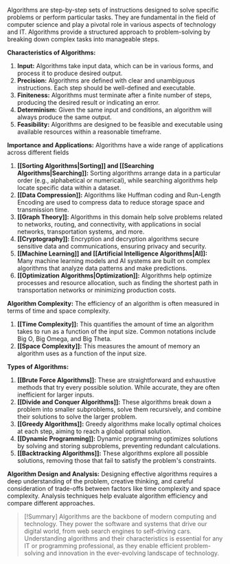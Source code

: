 Algorithms are step-by-step sets of instructions designed to solve specific problems or perform particular tasks. They are fundamental in the field of computer science and play a pivotal role in various aspects of technology and IT. Algorithms provide a structured approach to problem-solving by breaking down complex tasks into manageable steps.

**Characteristics of Algorithms:**
1. **Input:** Algorithms take input data, which can be in various forms, and process it to produce desired output.
2. **Precision:** Algorithms are defined with clear and unambiguous instructions. Each step should be well-defined and executable.
3. **Finiteness:** Algorithms must terminate after a finite number of steps, producing the desired result or indicating an error.
4. **Determinism:** Given the same input and conditions, an algorithm will always produce the same output.
5. **Feasibility:** Algorithms are designed to be feasible and executable using available resources within a reasonable timeframe.

**Importance and Applications:**
Algorithms have a wide range of applications across different fields
1. **[[Sorting Algorithms|Sorting]] and [[Searching Algorithms|Searching]]:** Sorting algorithms arrange data in a particular order (e.g., alphabetical or numerical), while searching algorithms help locate specific data within a dataset.
2. **[[Data Compression]]:** Algorithms like Huffman coding and Run-Length Encoding are used to compress data to reduce storage space and transmission time.
3. **[[Graph Theory]]:** Algorithms in this domain help solve problems related to networks, routing, and connectivity, with applications in social networks, transportation systems, and more.
4. **[[Cryptography]]:** Encryption and decryption algorithms secure sensitive data and communications, ensuring privacy and security.
5. **[[Machine Learning]] and [[Artificial Intelligence Algorithms|AI]]:** Many machine learning models and AI systems are built on complex algorithms that analyze data patterns and make predictions.
6. **[[Optimization Algorithms|Optimization]]:** Algorithms help optimize processes and resource allocation, such as finding the shortest path in transportation networks or minimizing production costs.

**Algorithm Complexity:**
The efficiency of an algorithm is often measured in terms of time and space complexity.
1. **[[Time Complexity]]:** This quantifies the amount of time an algorithm takes to run as a function of the input size. Common notations include Big O, Big Omega, and Big Theta.
2. **[[Space Complexity]]:** This measures the amount of memory an algorithm uses as a function of the input size.

**Types of Algorithms:**
1. **[[Brute Force Algorithms]]:** These are straightforward and exhaustive methods that try every possible solution. While accurate, they are often inefficient for larger inputs.
2. **[[Divide and Conquer Algorithms]]:** These algorithms break down a problem into smaller subproblems, solve them recursively, and combine their solutions to solve the larger problem.
3. **[[Greedy Algorithms]]:** Greedy algorithms make locally optimal choices at each step, aiming to reach a global optimal solution.
4. **[[Dynamic Programming]]:** Dynamic programming optimizes solutions by solving and storing subproblems, preventing redundant calculations.
5. **[[Backtracking Algorithms]]:** These algorithms explore all possible solutions, removing those that fail to satisfy the problem's constraints.

**Algorithm Design and Analysis:**
Designing effective algorithms requires a deep understanding of the problem, creative thinking, and careful consideration of trade-offs between factors like time complexity and space complexity. Analysis techniques help evaluate algorithm efficiency and compare different approaches.

>[!Summary]
>Algorithms are the backbone of modern computing and technology. They power the software and systems that drive our digital world, from web search engines to self-driving cars. Understanding algorithms and their characteristics is essential for any IT or programming professional, as they enable efficient problem-solving and innovation in the ever-evolving landscape of technology.
